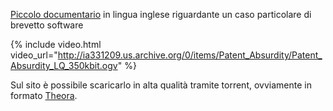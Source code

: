 <!--
.. title: Patent Absurdity
.. slug: patent-absurdity
.. date: 2010-04-20 00:00:00
.. tags: 
.. category: 
.. link: 
.. description: 
.. type: text
-->

[Piccolo documentario](http://patentabsurdity.com/) in lingua inglese riguardante un caso particolare di brevetto software

{% include video.html video_url="http://ia331209.us.archive.org/0/items/Patent_Absurdity/Patent_Absurdity_LQ_350kbit.ogv" %}

Sul sito è possibile scaricarlo in alta qualità tramite torrent, ovviamente in formato [Theora](http://theora.org/).